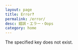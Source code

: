 ```yaml
---
layout: page
title: Error‽
permalink: /error/
desc: 錯誤・エラー・Oops
category: home
---
```


The specified key does not exist.
